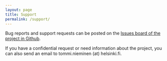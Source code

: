 ```yaml
---
layout: page
title: Support
permalink: /support/
---
```


Bug reports and support requests can be posted on the [Issues board of the project in Github](https://github.com/Helsinki-NLP/OPUS-CAT/issues).

If you have a confidential request or need information about the project, you can also send an email to tommi.nieminen (at) helsinki.fi.
